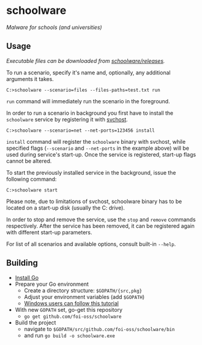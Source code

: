 # schoolware


*Malware for schools (and universities)*

## Usage

*Executable files can be downloaded from [schoolware/releases](https://github.com/foi-oss/schoolware/releases).*

To run a scenario, specify it's name and, optionally, any additional arguments it takes.

    C:>schoolware --scenario=files --files-paths=test.txt run
    
`run` command will immediately run the scenario in the foreground.

In order to run a scenario in background you first have to install the `schoolware`
service by registering it with [svchost](http://en.wikipedia.org/wiki/Svchost).

    C:>schoolware --scenario=net --net-ports=123456 install
    
`install` command will register the `schoolware` binary with svchost, while specified flags (`--scenario` and `--net-ports` in the example above)
will be used during service's start-up. Once the service is registered, start-up flags cannot be altered.

To start the previously installed service in the background, issue the following command:

    C:>schoolware start
    
Please note, due to limitations of svchost, schoolware binary has to be located on a start-up disk (usually the C: drive).

In order to stop and remove the service, use the `stop` and `remove` commands respectively.
After the service has been removed, it can be registered again with different start-up parameters.

For list of all scenarios and available options, consult built-in `--help`.

## Building

* [Install Go](http://golang.org/doc/install)
* Prepare your Go environment
  - Create a directory structure: `$GOPATH/{src,pkg}`
  - Adjust your environment variables (add `$GOPATH`)
  - [Windows users can follow this tutorial](http://support.microsoft.com/kb/310519)
* With new `GOPATH` set, go-get this repository
  - `go get github.com/foi-oss/schoolware`
* Build the project
  - navigate to `$GOPATH/src/github.com/foi-oss/schoolware/bin`
  - and run `go build -o schoolware.exe`
